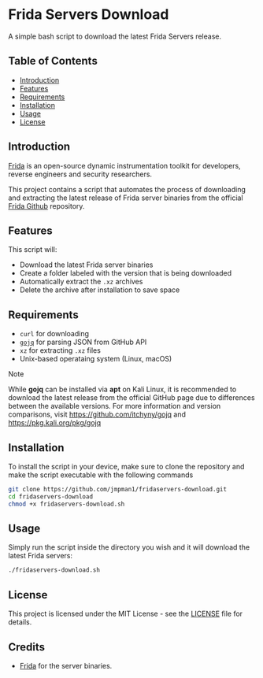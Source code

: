 # Frida Servers Download

A simple bash script to download the latest Frida Servers release.

## Table of Contents

- [Introduction](#introduction)
- [Features](#features)
- [Requirements](#requirements)
- [Installation](#installation)
- [Usage](#usage)
- [License](#license)

## Introduction

[Frida](https://frida.re/) is an open-source dynamic instrumentation toolkit for developers, reverse engineers and security researchers.

This project contains a script that automates the process of downloading and extracting the latest release of Frida server binaries from the official [Frida Github](https://github.com/frida/frida) repository.

## Features

This script will:

- Download the latest Frida server binaries
- Create a folder labeled with the version that is being downloaded
- Automatically extract the `.xz` archives
- Delete the archive after installation to save space

## Requirements

- `curl` for downloading
- [`gojq`](https://github.com/itchyny/gojq) for parsing JSON from GitHub API
- `xz` for extracting `.xz` files
- Unix-based operataing system (Linux, macOS)

> [!NOTE]
> While **gojq** can be installed via **apt** on Kali Linux, it is recommended
> to download the latest release from the official GitHub page due to differences
> between the available versions. For more information and version comparisons, visit https://github.com/itchyny/gojq and https://pkg.kali.org/pkg/gojq

## Installation

To install the script in your device, make sure to clone the repository and make the script executable with the following commands

```bash
git clone https://github.com/jmpman1/fridaservers-download.git
cd fridaservers-download
chmod +x fridaservers-download.sh
```
## Usage

Simply run the script inside the directory you wish and it will download the latest Frida servers:

```bash
./fridaservers-download.sh
```

## License

This project is licensed under the MIT License - see the [LICENSE](LICENSE) file for details.

## Credits

- [Frida](https://github.com/frida/frida) for the server binaries.